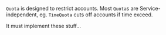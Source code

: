 `Quota` is designed to restrict accounts. 
Most `Quota`s are Service-independent, eg. `TimeQuota` cuts off accounts if time exceed.

It must implement these stuff...

## 
